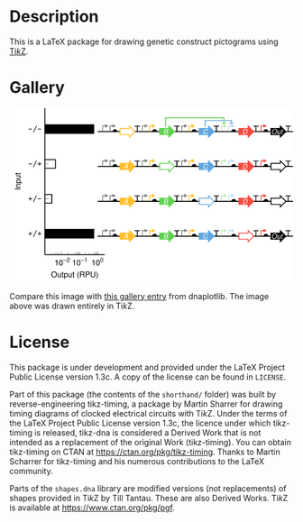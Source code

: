 # Description

This is a LaTeX package for drawing genetic construct pictograms using
[Ti*k*Z](https://www.ctan.org/pkg/pgf).

# Gallery

![Example plot](example.png "Example plot")

Compare this image with [this gallery entry](https://github.com/VoigtLab/dnaplotlib/tree/master/gallery/xnor_truthtable)
from dnaplotlib. The image above was drawn entirely in Ti*k*Z.

# License

This package is under development and provided under the LaTeX Project
Public License version 1.3c. A copy of the license can be found in `LICENSE`.

Part of this package (the contents of the `shorthand/` folder) was built
by reverse-engineering tikz-timing, a package by Martin Sharrer for drawing
timing diagrams of clocked electrical circuits with Ti*k*Z. Under the terms
of the LaTeX Project Public License version 1.3c, the licence under which
tikz-timing is released, tikz-dna is considered a Derived Work that is
not intended as a replacement of the original Work (tikz-timing). You can
obtain tikz-timing on CTAN at <https://ctan.org/pkg/tikz-timing>. Thanks
to Martin Scharrer for tikz-timing and his numerous contributions to the
LaTeX community.

Parts of the `shapes.dna` library are modified versions (not replacements)
of shapes provided in Ti*k*Z by Till Tantau. These are also Derived Works.
Ti*k*Z is available at <https://www.ctan.org/pkg/pgf>.


